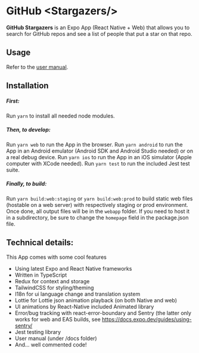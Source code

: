 # GitHub \<Stargazers\/>

**GitHub Stargazers** is an Expo App (React Native + Web) that allows you to search for GitHub repos and see a list of people that put a star on that repo.

## Usage

Refer to the [user manual](/docs/User_manual.pdf).

## Installation

##### First:

Run `yarn` to install all needed node modules.

##### Then, to develop:

Run `yarn web` to run the App in the browser.
Run `yarn android` to run the App in an Android emulator (Android SDK and Android Studio needed) or on a real debug device.
Run `yarn ios` to run the App in an iOS simulator (Apple computer with XCode needed).
Run `yarn test` to run the included Jest test suite.

##### Finally, to build:

Run `yarn build:web:staging` or `yarn build:web:prod` to build static web files (hostable on a web server) with respectively staging or prod environment. Once done, all output files will be in the `webapp` folder.
If you need to host it in a subdirectory, be sure to change the `homepage` field in the package.json file.

## Technical details:

This App comes with some cool features

<ul>
<li>Using latest Expo and React Native frameworks</li>
<li>Written in TypeScript</li>
<li>Redux for context and storage</li>
<li>TailwindCSS for styling/theming</li>
<li>I18n for ui language change and translation system</li>
<li>Lottie for Lottie json animation playback (on both Native and web)</li>
<li>UI animations by React-Native included Animated library</li>
<li>Error/bug tracking with react-error-boundary and Sentry (the latter only works for web and EAS builds, see <a href="https://docs.expo.dev/guides/using-sentry/">https://docs.expo.dev/guides/using-sentry/</a></li>
<li>Jest testing library</li>
<li>User manual (under /docs folder)
<li>And... well commented code!</li>
</ul>
